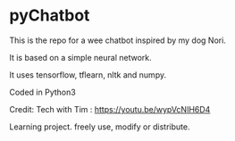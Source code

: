 # pyChatbot

This is the repo for a wee chatbot inspired by my dog Nori.

It is based on a simple neural network. 

It uses tensorflow, tflearn, nltk and numpy. 

Coded in Python3

Credit: Tech with Tim : https://youtu.be/wypVcNIH6D4

Learning project. freely use, modify or distribute. 
